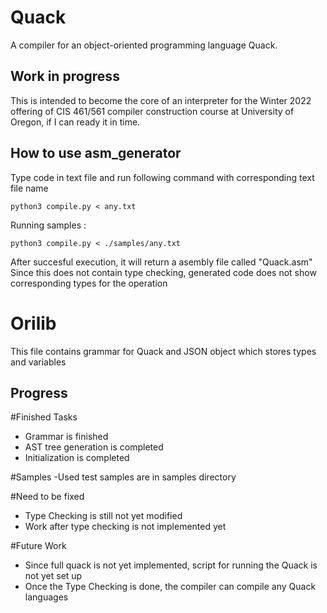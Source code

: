 # Quack
A compiler for an object-oriented programming language Quack.

## Work in progress

This is intended to become the core of an interpreter for the Winter 2022
offering of CIS 461/561 compiler construction course at University of Oregon, 
if I can ready it in time. 

## How to use asm_generator

Type code in text file and run following command with corresponding text file name

```
python3 compile.py < any.txt
```
Running samples :
```
python3 compile.py < ./samples/any.txt
```
After succesful execution, it will return a asembly file called "Quack.asm"
Since this does not contain type checking, generated code does not show corresponding types for the operation

# Orilib
This file contains grammar for Quack and JSON object which stores types and variables

## Progress

#Finished Tasks
- Grammar is finished
- AST tree generation is completed
- Initialization is completed

#Samples
-Used test samples are in samples directory

#Need to be fixed
- Type Checking is still not yet modified
- Work after type checking is not implemented yet

#Future Work
- Since full quack is not yet implemented, script for running the Quack is not yet set up
- Once the Type Checking is done, the compiler can compile any Quack languages
